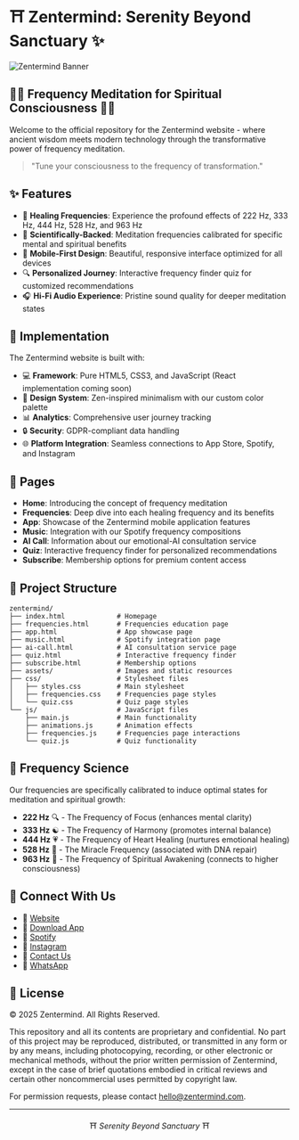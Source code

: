 # ⛩️ Zentermind: Serenity Beyond Sanctuary ✨

![Zentermind Banner](assets/zentermind-banner.png)

## 🧘‍♀️ Frequency Meditation for Spiritual Consciousness 🧘‍♂️

Welcome to the official repository for the Zentermind website - where ancient wisdom meets modern technology through the transformative power of frequency meditation.

> "Tune your consciousness to the frequency of transformation."

## ✨ Features

- 🎵 **Healing Frequencies**: Experience the profound effects of 222 Hz, 333 Hz, 444 Hz, 528 Hz, and 963 Hz
- 🧠 **Scientifically-Backed**: Meditation frequencies calibrated for specific mental and spiritual benefits
- 📱 **Mobile-First Design**: Beautiful, responsive interface optimized for all devices
- 🔍 **Personalized Journey**: Interactive frequency finder quiz for customized recommendations
- 🎧 **Hi-Fi Audio Experience**: Pristine sound quality for deeper meditation states

## 🚀 Implementation

The Zentermind website is built with:

- 💻 **Framework**: Pure HTML5, CSS3, and JavaScript (React implementation coming soon)
- 🎨 **Design System**: Zen-inspired minimalism with our custom color palette
- 📊 **Analytics**: Comprehensive user journey tracking
- 🔒 **Security**: GDPR-compliant data handling
- 🌐 **Platform Integration**: Seamless connections to App Store, Spotify, and Instagram

## 🌿 Pages

- **Home**: Introducing the concept of frequency meditation
- **Frequencies**: Deep dive into each healing frequency and its benefits
- **App**: Showcase of the Zentermind mobile application features
- **Music**: Integration with our Spotify frequency compositions
- **AI Call**: Information about our emotional-AI consultation service
- **Quiz**: Interactive frequency finder for personalized recommendations
- **Subscribe**: Membership options for premium content access

## 📂 Project Structure

```
zentermind/
├── index.html             # Homepage
├── frequencies.html       # Frequencies education page
├── app.html               # App showcase page
├── music.html             # Spotify integration page
├── ai-call.html           # AI consultation service page
├── quiz.html              # Interactive frequency finder
├── subscribe.html         # Membership options
├── assets/                # Images and static resources
├── css/                   # Stylesheet files
│   ├── styles.css         # Main stylesheet
│   ├── frequencies.css    # Frequencies page styles
│   └── quiz.css           # Quiz page styles
└── js/                    # JavaScript files
    ├── main.js            # Main functionality
    ├── animations.js      # Animation effects
    ├── frequencies.js     # Frequencies page interactions
    └── quiz.js            # Quiz functionality
```

## 🧪 Frequency Science

Our frequencies are specifically calibrated to induce optimal states for meditation and spiritual growth:

- **222 Hz** 🔍 - The Frequency of Focus (enhances mental clarity)
- **333 Hz** ☯️ - The Frequency of Harmony (promotes internal balance)
- **444 Hz** 💗 - The Frequency of Heart Healing (nurtures emotional healing)
- **528 Hz** 🧬 - The Miracle Frequency (associated with DNA repair)
- **963 Hz** 🌌 - The Frequency of Spiritual Awakening (connects to higher consciousness)

## 📱 Connect With Us

- 🔗 [Website](https://zentermind.com)
- 📲 [Download App](https://apps.apple.com/co/app/zentermind/id6455496491?l=en-GB)
- 🎵 [Spotify](https://open.spotify.com/artist/3xrUd0qpB0oYn3vlkdbf3Z?si=AYK3wg74TXO1ju3dEdL4nQ)
- 📸 [Instagram](https://instagram.com/zentermind)
- 📧 [Contact Us](mailto:hello@zentermind.com)
- 💬 [WhatsApp](https://wa.me/573332200100)

## 📜 License

© 2025 Zentermind. All Rights Reserved.

This repository and all its contents are proprietary and confidential. No part of this project may be reproduced, distributed, or transmitted in any form or by any means, including photocopying, recording, or other electronic or mechanical methods, without the prior written permission of Zentermind, except in the case of brief quotations embodied in critical reviews and certain other noncommercial uses permitted by copyright law.

For permission requests, please contact hello@zentermind.com.

---

<p align="center">⛩️ <i>Serenity Beyond Sanctuary</i> ⛩️</p>